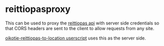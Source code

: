 reittiopasproxy
===============

This can be used to proxy the [reittiopas api](http://api.reittiopas.fi) with server side credentials so that CORS headers are sent to the client to allow requests from any site.

[oikotie-reittiopas-to-location userscript](https://github.com/hvrauhal/oikotie-reittiopas-userscript) uses this as the server side.
